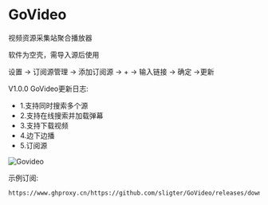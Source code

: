 # GoVideo
视频资源采集站聚合播放器

软件为空壳，需导入源后使用

设置 -> 订阅源管理 -> 添加订阅源 -> + -> 输入链接 -> 确定 ->更新

V1.0.0 
GoVideo更新日志:

- 1.支持同时搜索多个源
- 2.支持在线搜索并加载弹幕
- 3.支持下载视频
- 4.边下边播
- 5.订阅源

![Govideo](https://github.com/user-attachments/assets/f1e5c2fb-10d7-43a1-9d85-58bfcd0c8ba4)



示例订阅:
```
https://www.ghproxy.cn/https://github.com/sligter/GoVideo/releases/download/0.0.1/GoVideo.json
```

